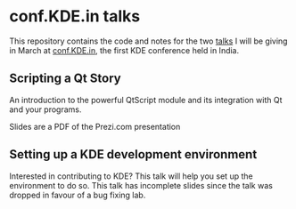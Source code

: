 conf.KDE.in talks
=================

This repository contains the code and notes for the two
[talks](http://conf.kde.in/talks) I will be giving
in March at [conf.KDE.in](http://conf.kde.in), the first KDE conference held in
India.

Scripting a Qt Story
--------------------

An introduction to the powerful QtScript module and its integration with Qt and
your programs.

Slides are a PDF of the Prezi.com presentation

Setting up a KDE development environment
----------------------------------------

Interested in contributing to KDE? This talk will help you set up the
environment to do so. This talk has incomplete slides since the talk was
dropped
in favour of a bug fixing lab.
